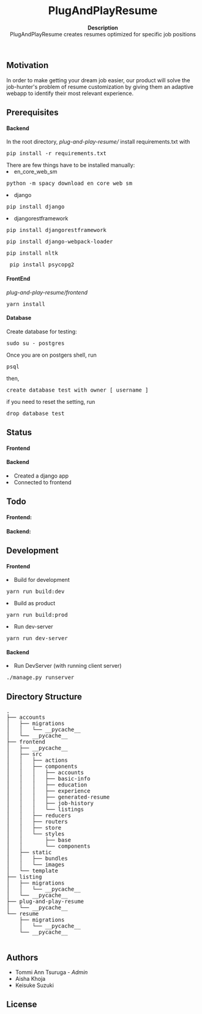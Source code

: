 <h1 align="center">PlugAndPlayResume </h1>
<p align="center"><strong>Description</strong>
<br>
PlugAndPlayResume creates resumes optimized for specific job positions</p>
<br>

<h2>Motivation</h2>
In order to make getting your dream job easier, our product will solve the job-hunter's problem of resume customization by giving them an adaptive webapp to identify their most relevant experience.


<h2>Prerequisites</h2>
<h4>Backend</h4>
In the root directory, <i>plug-and-play-resume/</i>
install requirements.txt with
<pre>pip install -r requirements.txt</pre>
There are few things have to be installed manually:
<li>en_core_web_sm
<pre>python -m spacy download en_core_web_sm</pre>
</li>
<li>django
<pre>pip install django</pre></li>
<li>djangorestframework
<pre>pip install djangorestframework</pre></li>
<pre>pip install django-webpack-loader</pre></li>
<pre>pip install nltk</pre></li>
<pre> pip install psycopg2</pre></li>
<h4>FrontEnd</h4>
<i>plug-and-play-resume/frontend</i>
<pre>yarn install</pre>
<h4>Database</h4>
Create database for testing:
<pre>sudo su - postgres</pre>
Once you are on postgers shell, run
<pre>psql</pre>
then,
<pre>create database test with owner [ username ]</pre>
if you need to reset the setting, run
<pre>drop database test</pre>


<h2>Status</h2>
<h4>Frontend</h4>
   
<h4>Backend</h4>
    <li>Created a django app</li>
    <li>Connected to frontend</li>

<h2>Todo</h2>
<h4>Frontend:</h4>

<h4>Backend:</h4>
    
<h2>Development</h2>
    <h4>Frontend</h4>
        <li>Build for development <pre>yarn run build:dev</pre> </li>
        <li>Build as product <pre>yarn run build:prod</pre> </li>
        <li>Run dev-server <pre>yarn run dev-server</pre> </li>
    <h4>Backend</h4>
        <li>Run DevServer (with running client server)
            <pre>./manage.py runserver</pre> </li>

<h2>Directory Structure</h2>
<pre>
.
├── accounts
│   ├── migrations
│   │   └── __pycache__
│   └── __pycache__
├── frontend
│   ├── __pycache__
│   ├── src
│   │   ├── actions
│   │   ├── components
│   │   │   ├── accounts
│   │   │   ├── basic-info
│   │   │   ├── education
│   │   │   ├── experience
│   │   │   ├── generated-resume
│   │   │   ├── job-history
│   │   │   └── listings
│   │   ├── reducers
│   │   ├── routers
│   │   ├── store
│   │   └── styles
│   │       ├── base
│   │       └── components
│   ├── static
│   │   ├── bundles
│   │   └── images
│   └── template
├── listing
│   ├── migrations
│   │   └── __pycache__
│   └── __pycache__
├── plug-and-play-resume
│   └── __pycache__
└── resume
    ├── migrations
    │   └── __pycache__
    └── __pycache__


</pre>

<h2>Authors</h2>

- Tommi Ann Tsuruga - *Admin*
- Aisha Khoja  
- Keisuke Suzuki  


<h2>License</h2>


